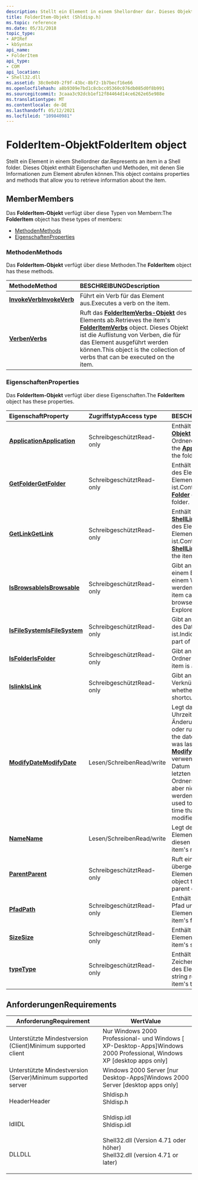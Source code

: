 ```yaml
---
description: Stellt ein Element in einem Shellordner dar. Dieses Objekt enthält Eigenschaften und Methoden, mit denen Sie Informationen über das Element abrufen können.
title: FolderItem-Objekt (Shldisp.h)
ms.topic: reference
ms.date: 05/31/2018
topic_type:
- APIRef
- kbSyntax
api_name:
- FolderItem
api_type:
- COM
api_location:
- Shell32.dll
ms.assetid: 38c0e049-2f9f-43bc-8bf2-1b7becf16e66
ms.openlocfilehash: a8b9309e7bd1c8cbcc05360c076db085d0f8b991
ms.sourcegitcommit: 3caaa3c92dcb1ef12f84464d14ce6262e65e988e
ms.translationtype: MT
ms.contentlocale: de-DE
ms.lasthandoff: 05/12/2021
ms.locfileid: "109840981"
---
```

# <a name="folderitem-object"></a><span data-ttu-id="41b4c-104">FolderItem-Objekt</span><span class="sxs-lookup"><span data-stu-id="41b4c-104">FolderItem object</span></span>

<span data-ttu-id="41b4c-105">Stellt ein Element in einem Shellordner dar.</span><span class="sxs-lookup"><span data-stu-id="41b4c-105">Represents an item in a Shell folder.</span></span> <span data-ttu-id="41b4c-106">Dieses Objekt enthält Eigenschaften und Methoden, mit denen Sie Informationen zum Element abrufen können.</span><span class="sxs-lookup"><span data-stu-id="41b4c-106">This object contains properties and methods that allow you to retrieve information about the item.</span></span>

## <a name="members"></a><span data-ttu-id="41b4c-107">Member</span><span class="sxs-lookup"><span data-stu-id="41b4c-107">Members</span></span>

<span data-ttu-id="41b4c-108">Das **FolderItem-Objekt** verfügt über diese Typen von Membern:</span><span class="sxs-lookup"><span data-stu-id="41b4c-108">The **FolderItem** object has these types of members:</span></span>

-   [<span data-ttu-id="41b4c-109">Methoden</span><span class="sxs-lookup"><span data-stu-id="41b4c-109">Methods</span></span>](#methods)
-   [<span data-ttu-id="41b4c-110">Eigenschaften</span><span class="sxs-lookup"><span data-stu-id="41b4c-110">Properties</span></span>](#properties)

### <a name="methods"></a><span data-ttu-id="41b4c-111">Methoden</span><span class="sxs-lookup"><span data-stu-id="41b4c-111">Methods</span></span>

<span data-ttu-id="41b4c-112">Das **FolderItem-Objekt** verfügt über diese Methoden.</span><span class="sxs-lookup"><span data-stu-id="41b4c-112">The **FolderItem** object has these methods.</span></span>



| <span data-ttu-id="41b4c-113">Methode</span><span class="sxs-lookup"><span data-stu-id="41b4c-113">Method</span></span>                                      | <span data-ttu-id="41b4c-114">BESCHREIBUNG</span><span class="sxs-lookup"><span data-stu-id="41b4c-114">Description</span></span>                                                                                                                                                 |
|:--------------------------------------------|:------------------------------------------------------------------------------------------------------------------------------------------------------------|
| [<span data-ttu-id="41b4c-115">**InvokeVerb**</span><span class="sxs-lookup"><span data-stu-id="41b4c-115">**InvokeVerb**</span></span>](folderitem-invokeverb.md) | <span data-ttu-id="41b4c-116">Führt ein Verb für das Element aus.</span><span class="sxs-lookup"><span data-stu-id="41b4c-116">Executes a verb on the item.</span></span><br/>                                                                                                                     |
| [<span data-ttu-id="41b4c-117">**Verben**</span><span class="sxs-lookup"><span data-stu-id="41b4c-117">**Verbs**</span></span>](folderitem-verbs.md)           | <span data-ttu-id="41b4c-118">Ruft das [**FolderItemVerbs-Objekt**](folderitemverbs.md) des Elements ab.</span><span class="sxs-lookup"><span data-stu-id="41b4c-118">Retrieves the item's [**FolderItemVerbs**](folderitemverbs.md) object.</span></span> <span data-ttu-id="41b4c-119">Dieses Objekt ist die Auflistung von Verben, die für das Element ausgeführt werden können.</span><span class="sxs-lookup"><span data-stu-id="41b4c-119">This object is the collection of verbs that can be executed on the item.</span></span><br/> |



 

### <a name="properties"></a><span data-ttu-id="41b4c-120">Eigenschaften</span><span class="sxs-lookup"><span data-stu-id="41b4c-120">Properties</span></span>

<span data-ttu-id="41b4c-121">Das **FolderItem-Objekt** verfügt über diese Eigenschaften.</span><span class="sxs-lookup"><span data-stu-id="41b4c-121">The **FolderItem** object has these properties.</span></span>



| <span data-ttu-id="41b4c-122">Eigenschaft</span><span class="sxs-lookup"><span data-stu-id="41b4c-122">Property</span></span>                                                   | <span data-ttu-id="41b4c-123">Zugriffstyp</span><span class="sxs-lookup"><span data-stu-id="41b4c-123">Access type</span></span>           | <span data-ttu-id="41b4c-124">BESCHREIBUNG</span><span class="sxs-lookup"><span data-stu-id="41b4c-124">Description</span></span>                                                                                                                                                                                                        |
|:-----------------------------------------------------------|:----------------------|:-------------------------------------------------------------------------------------------------------------------------------------------------------------------------------------------------------------------|
| [<span data-ttu-id="41b4c-125">**Application**</span><span class="sxs-lookup"><span data-stu-id="41b4c-125">**Application**</span></span>](folderitem-application.md)<br/>   | <span data-ttu-id="41b4c-126">Schreibgeschützt</span><span class="sxs-lookup"><span data-stu-id="41b4c-126">Read-only</span></span><br/>  | <span data-ttu-id="41b4c-127">Enthält das [**Application-Objekt**](folderitem-application.md) des Ordnerelements.</span><span class="sxs-lookup"><span data-stu-id="41b4c-127">Contains the [**Application**](folderitem-application.md) object of the folder item.</span></span><br/>                                                                                                                   |
| [<span data-ttu-id="41b4c-128">**GetFolder**</span><span class="sxs-lookup"><span data-stu-id="41b4c-128">**GetFolder**</span></span>](folderitem-getfolder.md)<br/>       | <span data-ttu-id="41b4c-129">Schreibgeschützt</span><span class="sxs-lookup"><span data-stu-id="41b4c-129">Read-only</span></span><br/>  | <span data-ttu-id="41b4c-130">Enthält das [**Folder-Objekt**](folder.md) des Elements, wenn das Element ein Ordner ist.</span><span class="sxs-lookup"><span data-stu-id="41b4c-130">Contains the item's [**Folder**](folder.md) object, if the item is a folder.</span></span><br/>                                                                                                                           |
| [<span data-ttu-id="41b4c-131">**GetLink**</span><span class="sxs-lookup"><span data-stu-id="41b4c-131">**GetLink**</span></span>](folderitem-getlink.md)<br/>           | <span data-ttu-id="41b4c-132">Schreibgeschützt</span><span class="sxs-lookup"><span data-stu-id="41b4c-132">Read-only</span></span><br/>  | <span data-ttu-id="41b4c-133">Enthält das [**ShellLinkObject-Objekt**](shelllinkobject-object.md) des Elements, wenn das Element eine Verknüpfung ist.</span><span class="sxs-lookup"><span data-stu-id="41b4c-133">Contains the item's [**ShellLinkObject**](shelllinkobject-object.md) object, if the item is a shortcut.</span></span><br/>                                                                                                |
| [<span data-ttu-id="41b4c-134">**IsBrowsable**</span><span class="sxs-lookup"><span data-stu-id="41b4c-134">**IsBrowsable**</span></span>](folderitem-isbrowsable.md)<br/>   | <span data-ttu-id="41b4c-135">Schreibgeschützt</span><span class="sxs-lookup"><span data-stu-id="41b4c-135">Read-only</span></span><br/>  | <span data-ttu-id="41b4c-136">Gibt an, ob das Element in einem Browser oder in einem Windows-Explorer werden kann.</span><span class="sxs-lookup"><span data-stu-id="41b4c-136">Indicates if the item can be hosted inside a browser or Windows Explorer frame.</span></span><br/>                                                                                                                         |
| [<span data-ttu-id="41b4c-137">**IsFileSystem**</span><span class="sxs-lookup"><span data-stu-id="41b4c-137">**IsFileSystem**</span></span>](folderitem-isfilesystem.md)<br/> | <span data-ttu-id="41b4c-138">Schreibgeschützt</span><span class="sxs-lookup"><span data-stu-id="41b4c-138">Read-only</span></span><br/>  | <span data-ttu-id="41b4c-139">Gibt an, ob das Element Teil des Dateisystems ist.</span><span class="sxs-lookup"><span data-stu-id="41b4c-139">Indicates if the item is part of the file system.</span></span><br/>                                                                                                                                                       |
| [<span data-ttu-id="41b4c-140">**IsFolder**</span><span class="sxs-lookup"><span data-stu-id="41b4c-140">**IsFolder**</span></span>](folderitem-isfolder.md)<br/>         | <span data-ttu-id="41b4c-141">Schreibgeschützt</span><span class="sxs-lookup"><span data-stu-id="41b4c-141">Read-only</span></span><br/>  | <span data-ttu-id="41b4c-142">Gibt an, ob das Element ein Ordner ist.</span><span class="sxs-lookup"><span data-stu-id="41b4c-142">Indicates if the item is a folder.</span></span><br/>                                                                                                                                                                      |
| [<span data-ttu-id="41b4c-143">**Islink**</span><span class="sxs-lookup"><span data-stu-id="41b4c-143">**IsLink**</span></span>](folderitem-islink.md)<br/>             | <span data-ttu-id="41b4c-144">Schreibgeschützt</span><span class="sxs-lookup"><span data-stu-id="41b4c-144">Read-only</span></span><br/>  | <span data-ttu-id="41b4c-145">Gibt an, ob das Element eine Verknüpfung ist.</span><span class="sxs-lookup"><span data-stu-id="41b4c-145">Indicates whether the item is a shortcut.</span></span><br/>                                                                                                                                                               |
| [<span data-ttu-id="41b4c-146">**ModifyDate**</span><span class="sxs-lookup"><span data-stu-id="41b4c-146">**ModifyDate**</span></span>](folderitem-modifydate.md)<br/>     | <span data-ttu-id="41b4c-147">Lesen/Schreiben</span><span class="sxs-lookup"><span data-stu-id="41b4c-147">Read/write</span></span><br/> | <span data-ttu-id="41b4c-148">Legt das Datum und die Uhrzeit der letzten Änderung einer Datei fest oder ruft sie ab.</span><span class="sxs-lookup"><span data-stu-id="41b4c-148">Sets or gets the date and time that a file was last modified.</span></span> <span data-ttu-id="41b4c-149">[**ModifyDate kann**](folderitem-modifydate.md) verwendet werden, um das Datum und die Uhrzeit der letzten Änderung eines Ordners abzurufen, kann aber nicht festgelegt werden.</span><span class="sxs-lookup"><span data-stu-id="41b4c-149">[**ModifyDate**](folderitem-modifydate.md) can be used to retrieve the date and time that a folder was last modified, but cannot set it.</span></span><br/> |
| [<span data-ttu-id="41b4c-150">**Name**</span><span class="sxs-lookup"><span data-stu-id="41b4c-150">**Name**</span></span>](folderitem-name.md)<br/>                 | <span data-ttu-id="41b4c-151">Lesen/Schreiben</span><span class="sxs-lookup"><span data-stu-id="41b4c-151">Read/write</span></span><br/> | <span data-ttu-id="41b4c-152">Legt den Namen des Elements fest oder ruft diesen ab.</span><span class="sxs-lookup"><span data-stu-id="41b4c-152">Sets or gets the item's name.</span></span><br/>                                                                                                                                                                           |
| [<span data-ttu-id="41b4c-153">**Parent**</span><span class="sxs-lookup"><span data-stu-id="41b4c-153">**Parent**</span></span>](folderitem-parent.md)<br/>             | <span data-ttu-id="41b4c-154">Schreibgeschützt</span><span class="sxs-lookup"><span data-stu-id="41b4c-154">Read-only</span></span><br/>  | <span data-ttu-id="41b4c-155">Ruft ein -Objekt ab, das das übergeordnete Element des Elements darstellt.</span><span class="sxs-lookup"><span data-stu-id="41b4c-155">Gets an object that represents the parent of the item.</span></span><br/>                                                                                                                                                  |
| [<span data-ttu-id="41b4c-156">**Pfad**</span><span class="sxs-lookup"><span data-stu-id="41b4c-156">**Path**</span></span>](folderitem-path.md)<br/>                 | <span data-ttu-id="41b4c-157">Schreibgeschützt</span><span class="sxs-lookup"><span data-stu-id="41b4c-157">Read-only</span></span><br/>  | <span data-ttu-id="41b4c-158">Enthält den vollständigen Pfad und Namen des Elements.</span><span class="sxs-lookup"><span data-stu-id="41b4c-158">Contains the item's full path and name.</span></span><br/>                                                                                                                                                                 |
| [<span data-ttu-id="41b4c-159">**Size**</span><span class="sxs-lookup"><span data-stu-id="41b4c-159">**Size**</span></span>](folderitem-size.md)<br/>                 | <span data-ttu-id="41b4c-160">Schreibgeschützt</span><span class="sxs-lookup"><span data-stu-id="41b4c-160">Read-only</span></span><br/>  | <span data-ttu-id="41b4c-161">Enthält die Größe des Elements.</span><span class="sxs-lookup"><span data-stu-id="41b4c-161">Contains the item's size.</span></span><br/>                                                                                                                                                                               |
| [<span data-ttu-id="41b4c-162">**type**</span><span class="sxs-lookup"><span data-stu-id="41b4c-162">**Type**</span></span>](folderitem-type.md)<br/>                 | <span data-ttu-id="41b4c-163">Schreibgeschützt</span><span class="sxs-lookup"><span data-stu-id="41b4c-163">Read-only</span></span><br/>  | <span data-ttu-id="41b4c-164">Enthält eine Zeichenfolgendarstellung des Elementtyps.</span><span class="sxs-lookup"><span data-stu-id="41b4c-164">Contains a string representation of the item's type.</span></span><br/>                                                                                                                                                    |



 

## <a name="requirements"></a><span data-ttu-id="41b4c-165">Anforderungen</span><span class="sxs-lookup"><span data-stu-id="41b4c-165">Requirements</span></span>



| <span data-ttu-id="41b4c-166">Anforderung</span><span class="sxs-lookup"><span data-stu-id="41b4c-166">Requirement</span></span> | <span data-ttu-id="41b4c-167">Wert</span><span class="sxs-lookup"><span data-stu-id="41b4c-167">Value</span></span> |
|-------------------------------------|----------------------------------------------------------------------------------------------------------------|
| <span data-ttu-id="41b4c-168">Unterstützte Mindestversion (Client)</span><span class="sxs-lookup"><span data-stu-id="41b4c-168">Minimum supported client</span></span><br/> | <span data-ttu-id="41b4c-169">Nur Windows 2000 Professional- und Windows \[ XP-Desktop-Apps\]</span><span class="sxs-lookup"><span data-stu-id="41b4c-169">Windows 2000 Professional, Windows XP \[desktop apps only\]</span></span><br/>                                         |
| <span data-ttu-id="41b4c-170">Unterstützte Mindestversion (Server)</span><span class="sxs-lookup"><span data-stu-id="41b4c-170">Minimum supported server</span></span><br/> | <span data-ttu-id="41b4c-171">Windows 2000 Server \[nur Desktop-Apps\]</span><span class="sxs-lookup"><span data-stu-id="41b4c-171">Windows 2000 Server \[desktop apps only\]</span></span><br/>                                                           |
| <span data-ttu-id="41b4c-172">Header</span><span class="sxs-lookup"><span data-stu-id="41b4c-172">Header</span></span><br/>                   | <dl> <span data-ttu-id="41b4c-173"><dt>Shldisp.h</dt></span><span class="sxs-lookup"><span data-stu-id="41b4c-173"><dt>Shldisp.h</dt></span></span> </dl>                           |
| <span data-ttu-id="41b4c-174">Idl</span><span class="sxs-lookup"><span data-stu-id="41b4c-174">IDL</span></span><br/>                      | <dl> <span data-ttu-id="41b4c-175"><dt>Shldisp.idl</dt></span><span class="sxs-lookup"><span data-stu-id="41b4c-175"><dt>Shldisp.idl</dt></span></span> </dl>                         |
| <span data-ttu-id="41b4c-176">DLL</span><span class="sxs-lookup"><span data-stu-id="41b4c-176">DLL</span></span><br/>                      | <dl> <span data-ttu-id="41b4c-177"><dt>Shell32.dll (Version 4.71 oder höher)</dt></span><span class="sxs-lookup"><span data-stu-id="41b4c-177"><dt>Shell32.dll (version 4.71 or later)</dt></span></span> </dl> |



 

 




